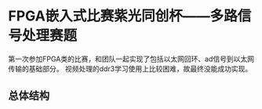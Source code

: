 # FPGA嵌入式比赛紫光同创杯——多路信号处理赛题
第一次参加FPGA类的比赛，和团队一起实现了包括以太网回环、ad信号到以太网传输的基础部分。
视频处理的ddr3学习使用上比较困难，故最终没能成功实现。
## 总体结构
